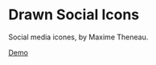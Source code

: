 
# Drawn Social Icons

Social media icones, by Maxime Theneau.

[Demo](https://maximetheneau.github.io/Icons-by-Theneau-Maxime/demo-files/demo.html )
